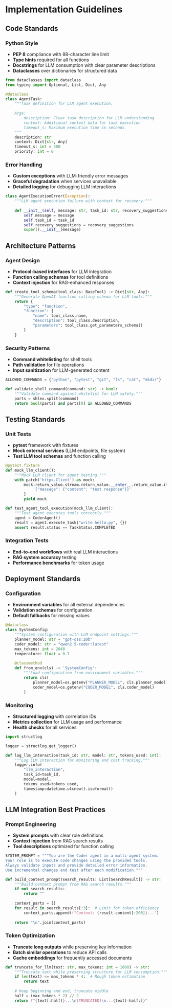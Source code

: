 # Implementation Guidelines

## Code Standards

### Python Style
- **PEP 8** compliance with 88-character line limit
- **Type hints** required for all functions
- **Docstrings** for LLM consumption with clear parameter descriptions
- **Dataclasses** over dictionaries for structured data

```python
from dataclasses import dataclass
from typing import Optional, List, Dict, Any

@dataclass
class AgentTask:
    """Task definition for LLM agent execution.
    
    Args:
        description: Clear task description for LLM understanding
        context: Additional context data for task execution
        timeout_s: Maximum execution time in seconds
    """
    description: str
    context: Dict[str, Any]
    timeout_s: int = 300
    priority: int = 0
```

### Error Handling
- **Custom exceptions** with LLM-friendly error messages
- **Graceful degradation** when services unavailable
- **Detailed logging** for debugging LLM interactions

```python
class AgentExecutionError(Exception):
    """LLM agent execution failure with context for recovery."""
    
    def __init__(self, message: str, task_id: str, recovery_suggestions: List[str]):
        self.message = message
        self.task_id = task_id
        self.recovery_suggestions = recovery_suggestions
        super().__init__(message)
```

## Architecture Patterns

### Agent Design
- **Protocol-based interfaces** for LLM integration
- **Function calling schemas** for tool definitions  
- **Context injection** for RAG-enhanced responses

```python
def create_tool_schema(tool_class: BaseTool) -> Dict[str, Any]:
    """Generate OpenAI function calling schema for LLM tools."""
    return {
        "type": "function",
        "function": {
            "name": tool_class.name,
            "description": tool_class.description,
            "parameters": tool_class.get_parameters_schema()
        }
    }
```

### Security Patterns
- **Command whitelisting** for shell tools
- **Path validation** for file operations
- **Input sanitization** for LLM-generated content

```python
ALLOWED_COMMANDS = {"python", "pytest", "git", "ls", "cat", "mkdir"}

def validate_shell_command(command: str) -> bool:
    """Validate command against whitelist for LLM safety."""
    parts = shlex.split(command)
    return bool(parts) and parts[0] in ALLOWED_COMMANDS
```

## Testing Standards

### Unit Tests
- **pytest** framework with fixtures
- **Mock external services** (LLM endpoints, file system)
- **Test LLM tool schemas** and function calling

```python
@pytest.fixture
def mock_llm_client():
    """Mock LLM client for agent testing."""
    with patch('httpx.Client') as mock:
        mock.return_value.stream.return_value.__enter__.return_value.iter_lines.return_value = [
            '{"message": {"content": "test response"}}'
        ]
        yield mock

def test_agent_tool_execution(mock_llm_client):
    """Test agent executes tools correctly."""
    agent = CoderAgent()
    result = agent.execute_task("write hello.py", {})
    assert result.status == TaskStatus.COMPLETED
```

### Integration Tests
- **End-to-end workflows** with real LLM interactions
- **RAG system accuracy** testing
- **Performance benchmarks** for token usage

## Deployment Standards

### Configuration
- **Environment variables** for all external dependencies
- **Validation schemas** for configuration
- **Default fallbacks** for missing values

```python
@dataclass
class SystemConfig:
    """System configuration with LLM endpoint settings."""
    planner_model: str = "gpt-oss:20b"
    coder_model: str = "qwen2.5-coder:latest"
    max_tokens: int = 2048
    temperature: float = 0.7
    
    @classmethod
    def from_env(cls) -> 'SystemConfig':
        """Load configuration from environment variables."""
        return cls(
            planner_model=os.getenv("PLANNER_MODEL", cls.planner_model),
            coder_model=os.getenv("CODER_MODEL", cls.coder_model)
        )
```

### Monitoring
- **Structured logging** with correlation IDs
- **Metrics collection** for LLM usage and performance
- **Health checks** for all services

```python
import structlog

logger = structlog.get_logger()

def log_llm_interaction(task_id: str, model: str, tokens_used: int):
    """Log LLM interaction for monitoring and cost tracking."""
    logger.info(
        "llm_interaction",
        task_id=task_id,
        model=model,
        tokens_used=tokens_used,
        timestamp=datetime.utcnow().isoformat()
    )
```

## LLM Integration Best Practices

### Prompt Engineering
- **System prompts** with clear role definitions
- **Context injection** from RAG search results
- **Tool descriptions** optimized for function calling

```python
SYSTEM_PROMPT = """You are the Coder agent in a multi-agent system.
Your role is to execute code changes using the provided tools.
Always validate inputs and provide detailed error information.
Use incremental changes and test after each modification."""

def build_context_prompt(search_results: List[SearchResult]) -> str:
    """Build context prompt from RAG search results."""
    if not search_results:
        return ""
    
    context_parts = []
    for result in search_results[:3]:  # Limit for token efficiency
        context_parts.append(f"Context: {result.content[:200]}...")
    
    return "\n".join(context_parts)
```

### Token Optimization
- **Truncate long outputs** while preserving key information
- **Batch similar operations** to reduce API calls
- **Cache embeddings** for frequently accessed documents

```python
def truncate_for_llm(text: str, max_tokens: int = 1000) -> str:
    """Truncate text while preserving structure for LLM consumption."""
    if len(text) <= max_tokens * 4:  # Rough token estimation
        return text
    
    # Keep beginning and end, truncate middle
    half = (max_tokens * 2) // 2
    return f"{text[:half]}...\n[TRUNCATED]\n...{text[-half:]}"
```
